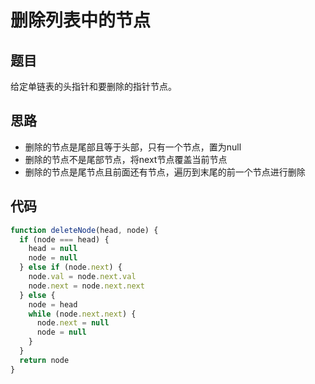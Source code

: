 # 删除列表中的节点

## 题目

给定单链表的头指针和要删除的指针节点。

## 思路

- 删除的节点是尾部且等于头部，只有一个节点，置为null
- 删除的节点不是尾部节点，将next节点覆盖当前节点
- 删除的节点是尾节点且前面还有节点，遍历到末尾的前一个节点进行删除

## 代码

```js
function deleteNode(head, node) {
  if (node === head) {
    head = null
    node = null
  } else if (node.next) {
    node.val = node.next.val
    node.next = node.next.next
  } else {
    node = head
    while (node.next.next) {
      node.next = null
      node = null
    }
  }
  return node
}
```